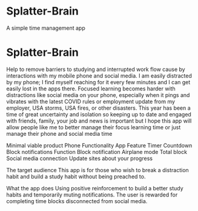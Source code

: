 # Splatter-Brain
A simple time management app
# Splatter-Brain

Help to remove barriers to studying and interrupted work flow cause by interactions with my mobile phone and social media. 
I am easily distracted by my phone; I find myself reaching for it every few minutes and I can get easily lost in the apps there. Focused learning becomes harder with distractions like social media on your phone, especially when it pings and vibrates with the latest COVID rules or employment update from my employer, USA storms,  USA fires, or other disasters. This year has been a time of great uncertainty and isolation so keeping up to date and engaged with friends, family, your job and news is important but I hope this app will allow people like me to better manage their focus learning time or just manage their phone and social media time


Minimal viable product
Phone Functionality		App Feature
Timer 				Countdown
Block notifications Function	Block notification
Airplane mode 			Total block 
Social media connection 	Update sites about your progress

The target audience 
This app is for those who wish to break a distraction habit and build a study habit without being preached to. 

What the app does
Using positive reinforcement to build a better study habits and temporarily muting notifications. The user is rewarded for completing time blocks disconnected from social media.


